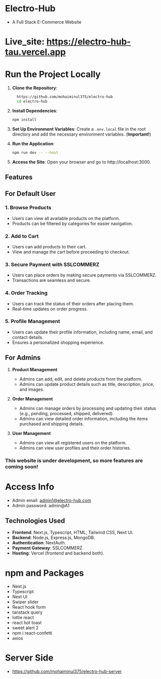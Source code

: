 # Electro-Hub

- A Full Stack E-Commerce Website

# Live_site: https://electro-hub-tau.vercel.app

# Run the Project Locally

1. **Clone the Repository**:

   ```sh
     https://github.com/mohaiminul375/electro-hub
     cd electro-hub
   ```

2. **Install Dependencies**:

   ```sh
   npm install
   ```

3. **Set Up Environment Variables**: Create a `.env.local` file in the root directory and add the necessary environment variables. (**Important!**)

4. **Run the Application**:

   ```sh
   npm run dev -- --host
   ```

5. **Access the Site**: Open your browser and go to http://localhost:3000.

## Features

## For Default User

### 1. Browse Products

- Users can view all available products on the platform.
- Products can be filtered by categories for easier navigation.

### 2. Add to Cart

- Users can add products to their cart.
- View and manage the cart before proceeding to checkout.

### 3. Secure Payment with SSLCOMMERZ

- Users can place orders by making secure payments via SSLCOMMERZ.
- Transactions are seamless and secure.

### 4. Order Tracking

- Users can track the status of their orders after placing them.
- Real-time updates on order progress.

### 5. Profile Management

- Users can update their profile information, including name, email, and contact details.
- Ensures a personalized shopping experience.

## For Admins

1. **Product Management**

   - Admins can add, edit, and delete products from the platform.
   - Admins can update product details such as title, description, price, and images.

2. **Order Management**

   - Admins can manage orders by processing and updating their status (e.g., pending, processed, shipped, delivered).
   - Admins can view detailed order information, including the items purchased and shipping details.

3. **User Management**
   - Admins can view all registered users on the platform.
   - Admins can view user profiles and their order histories.

### **This website is under development, so more features are coming soon!**

# Access Info

- Admin email: admin1@electro-hub.com
- Admin password: admin@A1

## Technologies Used

- **Frontend**: Next.js, Typescript, HTML, Tailwind CSS, Next UI.
- **Backend**: Node.js, Express.js, MongoDB.
- **Authentication**: NextAuth.
- **Payment Gateway**: SSLCOMMERZ.
- **Hosting**: Vercel (frontend and backend both).

# npm and Packages

- Next.js
- Typescript
- Next UI
- Swiper slider
- React hook form
- tanstack query
- lottie react
- react hot toast
- sweet alert 2
- npm i react-confetti
- axios

# Server Side

- https://github.com/mohaiminul375/electro-hub-server